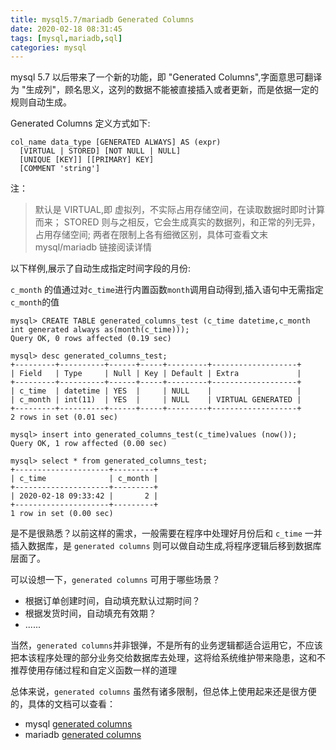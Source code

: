 ```yaml
---
title: mysql5.7/mariadb Generated Columns
date: 2020-02-18 08:31:45
tags: [mysql,mariadb,sql]
categories: mysql
---
```


mysql 5.7 以后带来了一个新的功能，即 "Generated Columns",字面意思可翻译为 "生成列"，顾名思义，这列的数据不能被直接插入或者更新，而是依据一定的规则自动生成。


Generated Columns 定义方式如下:
```
col_name data_type [GENERATED ALWAYS] AS (expr)
  [VIRTUAL | STORED] [NOT NULL | NULL]
  [UNIQUE [KEY]] [[PRIMARY] KEY]
  [COMMENT 'string']
```
注：
> 默认是 VIRTUAL,即 虚拟列，不实际占用存储空间，在读取数据时即时计算而来；
> STORED 则与之相反，它会生成真实的数据列，和正常的列无异，占用存储空间;
> 两者在限制上各有细微区别，具体可查看文末 mysql/mariadb 链接阅读详情

以下样例,展示了自动生成指定时间字段的月份:
<!--more-->
`c_month` 的值通过对`c_time`进行内置函数`month`调用自动得到,插入语句中无需指定`c_month`的值
```
mysql> CREATE TABLE generated_columns_test (c_time datetime,c_month int generated always as(month(c_time)));
Query OK, 0 rows affected (0.19 sec)

mysql> desc generated_columns_test;
+---------+----------+------+-----+---------+-------------------+
| Field   | Type     | Null | Key | Default | Extra             |
+---------+----------+------+-----+---------+-------------------+
| c_time  | datetime | YES  |     | NULL    |                   |
| c_month | int(11)  | YES  |     | NULL    | VIRTUAL GENERATED |
+---------+----------+------+-----+---------+-------------------+
2 rows in set (0.01 sec)

mysql> insert into generated_columns_test(c_time)values (now());
Query OK, 1 row affected (0.00 sec)

mysql> select * from generated_columns_test;
+---------------------+---------+
| c_time              | c_month |
+---------------------+---------+
| 2020-02-18 09:33:42 |       2 |
+---------------------+---------+
1 row in set (0.00 sec)
```

是不是很熟悉？以前这样的需求，一般需要在程序中处理好月份后和 `c_time` 一并插入数据库，是 `generated columns` 则可以做自动生成,将程序逻辑后移到数据库层面了。

可以设想一下，`generated columns` 可用于哪些场景？

- 根据订单创建时间，自动填充默认过期时间？
- 根据发货时间，自动填充有效期？
- ......


当然，`generated columns`并非银弹，不是所有的业务逻辑都适合运用它，不应该把本该程序处理的部分业务交给数据库去处理，这将给系统维护带来隐患，这和不推荐使用存储过程和自定义函数一样的道理

总体来说，`generated columns` 虽然有诸多限制，但总体上使用起来还是很方便的，具体的文档可以查看：

- mysql [generated columns](https://dev.mysql.com/doc/refman/5.7/en/create-table-generated-columns.html)
- mariadb [generated columns](https://mariadb.com/kb/en/generated-columns/)